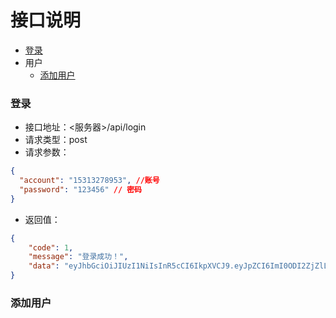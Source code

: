 # 接口说明

- [登录](#登录)
- 用户
  - [添加用户](#添加用户)



### 登录

* 接口地址：<服务器>/api/login
* 请求类型：post
* 请求参数：

```json
{
  "account": "15313278953", //账号
  "password": "123456" // 密码
}
```
* 返回值：
```json
{
    "code": 1,
    "message": "登录成功！",
    "data": "eyJhbGciOiJIUzI1NiIsInR5cCI6IkpXVCJ9.eyJpZCI6ImI0ODI2ZjZlLTZjZGYtNDFlNi1iMzVjLWIxYmNlMjhmNzFkZiIsInJvbGUiOlt7ImdvcnVwX25hbWUiOiLnrqHnkIblkZgiLCJnb3J1cF9pZCI6ImQ2YWI3M2UyLWFlNjAtNDZjNC1hYzRiLTUxYWYzZTkxMjYwMiJ9XSwiaWF0IjoxNjQ2OTY4NDk4LCJleHAiOjE2NDcwNTQ4OTh9.01-jJ0vaR00IwkImRKVkdSajQLYExlBBCpraYVMFaA0"
}
```
### 添加用户
